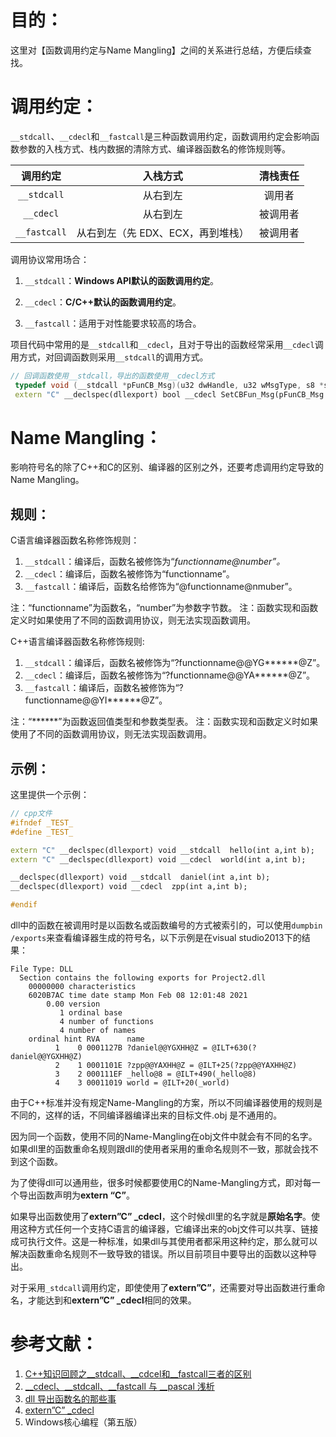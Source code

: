 # 目的：

这里对【函数调用约定与Name Mangling】之间的关系进行总结，方便后续查找。



# 调用约定：

`__stdcall`、`__cdecl`和`__fastcall`是三种函数调用约定，函数调用约定会影响函数参数的入栈方式、栈内数据的清除方式、编译器函数名的修饰规则等。

|   调用约定   |             入栈方式              | 清栈责任 |
| :----------: | :-------------------------------: | :------: |
| `__stdcall`  |             从右到左              |  调用者  |
|  `__cdecl`   |             从右到左              | 被调用者 |
| `__fastcall` | 从右到左（先 EDX、ECX，再到堆栈） | 被调用者 |

调用协议常用场合：

1. `__stdcall`：**Windows API默认的函数调用约定**。

2. `__cdecl`：**C/C++默认的函数调用约定**。

3. `__fastcall`：适用于对性能要求较高的场合。

   

项目代码中常用的是`__stdcall`和`__cdecl`，且对于导出的函数经常采用`__cdecl`调用方式，对回调函数则采用`__stdcall`的调用方式。

```c++
// 回调函数使用__stdcall，导出的函数使用__cdecl方式
 typedef void (__stdcall *pFunCB_Msg)(u32 dwHandle, u32 wMsgType, s8 *szMsgBody, u32 dwMsgLen);
 extern "C" __declspec(dllexport) bool __cdecl SetCBFun_Msg(pFunCB_Msg cbFunMsg, u32 dwHandle = 0, long dwContextFun = 0);
```



# Name Mangling：

影响符号名的除了C++和C的区别、编译器的区别之外，还要考虑调用约定导致的Name Mangling。

## 规则：

C语言编译器函数名称修饰规则：

1. `__stdcall`：编译后，函数名被修饰为“_functionname@number”。_
2. `__cdecl`：编译后，函数名被修饰为“functionname”。
3. `__fastcall`：编译后，函数名给修饰为“@functionname@nmuber”。

注：“functionname”为函数名，“number”为参数字节数。
注：函数实现和函数定义时如果使用了不同的函数调用协议，则无法实现函数调用。



C++语言编译器函数名称修饰规则:

1. `__stdcall`：编译后，函数名被修饰为“?functionname@@YG******@Z”。
2. `__cdecl`：编译后，函数名被修饰为“?functionname@@YA******@Z”。
3. `__fastcall`：编译后，函数名被修饰为“?functionname@@YI******@Z”。

注：“******”为函数返回值类型和参数类型表。
注：函数实现和函数定义时如果使用了不同的函数调用协议，则无法实现函数调用。

## 示例：

这里提供一个示例：

```c++
// cpp文件
#ifndef _TEST_
#define _TEST_

extern "C" __declspec(dllexport) void __stdcall  hello(int a,int b);
extern "C" __declspec(dllexport) void __cdecl  world(int a,int b);

__declspec(dllexport) void __stdcall  daniel(int a,int b);
__declspec(dllexport) void __cdecl  zpp(int a,int b);

#endif
```

dll中的函数在被调用时是以函数名或函数编号的方式被索引的，可以使用`dumpbin  /exports`来查看编译器生成的符号名，以下示例是在visual studio2013下的结果：

```
File Type: DLL
  Section contains the following exports for Project2.dll
    00000000 characteristics
    6020B7AC time date stamp Mon Feb 08 12:01:48 2021
        0.00 version
           1 ordinal base
           4 number of functions
           4 number of names
    ordinal hint RVA      name
          1    0 0001127B ?daniel@@YGXHH@Z = @ILT+630(?daniel@@YGXHH@Z)
          2    1 0001101E ?zpp@@YAXHH@Z = @ILT+25(?zpp@@YAXHH@Z)
          3    2 000111EF _hello@8 = @ILT+490(_hello@8)
          4    3 00011019 world = @ILT+20(_world)
```

由于C++标准并没有规定Name-Mangling的方案，所以不同编译器使用的规则是不同的，这样的话，不同编译器编译出来的目标文件.obj 是不通用的。



因为同一个函数，使用不同的Name-Mangling在obj文件中就会有不同的名字。如果dll里的函数重命名规则跟dll的使用者采用的重命名规则不一致，那就会找不到这个函数。



为了使得dll可以通用些，很多时候都要使用C的Name-Mangling方式，即对每一个导出函数声明为**extern “C”**。



如果导出函数使用了**extern”C” _cdecl**，这个时候dll里的名字就是**原始名字**。使用这种方式任何一个支持C语言的编译器，它编译出来的obj文件可以共享、链接成可执行文件。这是一种标准，如果dll与其使用者都采用这种约定，那么就可以解决函数重命名规则不一致导致的错误。所以目前项目中要导出的函数以这种导出。



对于采用`_stdcall`调用约定，即使使用了**extern”C”**，还需要对导出函数进行重命名，才能达到和**extern”C” _cdecl**相同的效果。



# 参考文献：

1. [C++知识回顾之__stdcall、__cdcel和__fastcall三者的区别](https://www.cnblogs.com/yejianyong/p/7506465.html)
2. [__cdecl、__stdcall、__fastcall 与 __pascal 浅析](https://www.cnblogs.com/yenyuloong/p/9626658.html)
3. [dll 导出函数名的那些事](https://www.cnblogs.com/fishseewater/archive/2010/10/05/1844292.html)
4. [extern”C” _cdecl](https://blog.csdn.net/xiuzhentianting/article/details/48224211)
5. Windows核心编程（第五版）

